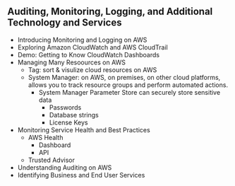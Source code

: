 ## Auditing, Monitoring, Logging, and Additional Technology and Services
  - Introducing Monitoring and Logging on AWS
  - Exploring Amazon CloudWatch and AWS CloudTrail
  - Demo: Getting to Know CloudWatch Dashboards
  - Managing Many Resoources on AWS
    - Tag: sort & visulize cloud resources on AWS
    - System Manager: on AWS, on premises, on other cloud platforms, allows you to track resource groups and perform automated actions. 
      - System Manager Parameter Store can securely store sensitive data
        - Passwords
        - Database strings
        - License Keys
  - Monitoring Service Health and Best Practices
    - AWS Health
      - Dashboard
      - API
    - Trusted Advisor
  - Understanding Auditing on AWS
  - Identifying Business and End User Services

